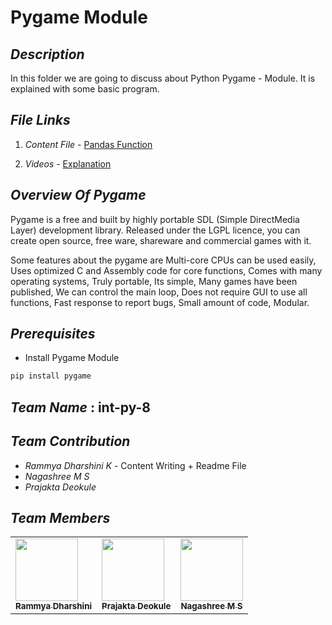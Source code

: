 # **Pygame Module**



## **_Description_**

 In this folder we are going to discuss about Python Pygame - Module. It is explained with some basic program. 

## **_File Links_** 

1. _Content File_ - [Pandas Function](https://github.com/rammya29/Intern-Work/blob/main/int-py-8/Pygame%20Module/pygame.md)

2. _Videos_ - [Explanation]() 


## **_Overview Of Pygame_**

Pygame is a free and built by highly portable SDL (Simple DirectMedia Layer) development library. Released under the LGPL licence, you can create open source, free ware, shareware and commercial games with it.

Some features about the pygame are Multi-core CPUs can be used easily, Uses optimized C and Assembly code for core functions, Comes with many operating systems,
Truly portable, Its simple, Many games have been published, We can control the main loop, Does not require GUI to use all functions, Fast response to report bugs,
Small amount of code, Modular.



 
## **_Prerequisites_**

- Install Pygame Module

```python
pip install pygame
```

## **_Team Name_** : int-py-8

## **_Team Contribution_**

 - _Rammya Dharshini K_ - Content Writing + Readme File 
 - _Nagashree M S_ 
 - _Prajakta Deokule_ 

## **_Team Members_**

<table>
    <tr>
        <td allign='centre'><a href = "https://github.com/rammya29"><img src = "https://avatars.githubusercontent.com/u/70591317" height = "100px" width = "100px"/><br/><sub><b>Rammya Dharshini </b></sub></a></td>
        <td allign='centre'><a href = "https://github.com/Prajakta456"><img src = "https://avatars.githubusercontent.com/u/70521908" height = "100px" width = "100px"/><br/><sub><b>Prajakta Deokule</b></sub></a></td>
        <td allign='centre'><a href = "https://github.com/Nagashree2001"><img src = "https://avatars.githubusercontent.com/u/60097151" height = "100px" width = "100px"/><br/><sub><b>Nagashree M S</b></sub></a></td>

</tr>


